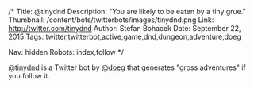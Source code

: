 /*
Title: @tinydnd
Description: "You are likely to be eaten by a tiny grue."
Thumbnail: /content/bots/twitterbots/images/tinydnd.png
Link: http://twitter.com/tinydnd
Author: Stefan Bohacek
Date: September 22, 2015
Tags: twitter,twitterbot,active,game,dnd,dungeon,adventure,doeg

Nav: hidden
Robots: index,follow
*/

[@tinydnd](https://twitter.com/tinydnd) is a Twitter bot by [@doeg](https://twitter.com/doeg) that generates "gross adventures" if you follow it.

